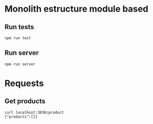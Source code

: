 # Monolith estructure module based

## Run tests

`npm run test`

## Run server

`npm run server`

# Requests

## Get products

```
curl localhost:3030/product
{"products":[]}
```
